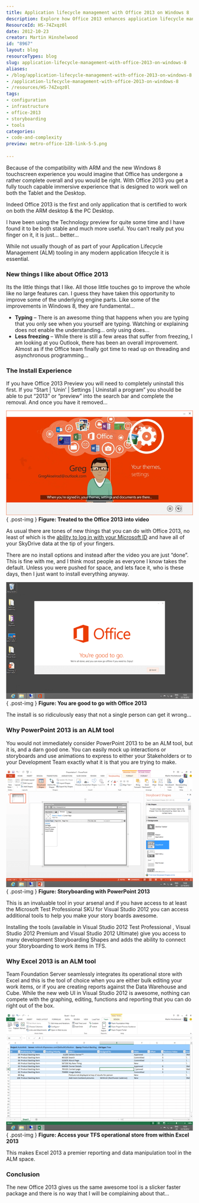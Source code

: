 ```yaml
---
title: Application lifecycle management with Office 2013 on Windows 8
description: Explore how Office 2013 enhances application lifecycle management on Windows 8, offering powerful tools for collaboration, reporting, and seamless integration.
ResourceId: HS-74Zxqz0l
date: 2012-10-23
creator: Martin Hinshelwood
id: "8967"
layout: blog
resourceTypes: blog
slug: application-lifecycle-management-with-office-2013-on-windows-8
aliases:
- /blog/application-lifecycle-management-with-office-2013-on-windows-8
- /application-lifecycle-management-with-office-2013-on-windows-8
- /resources/HS-74Zxqz0l
tags:
- configuration
- infrastructure
- office-2013
- storyboarding
- tools
categories:
- code-and-complexity
preview: metro-office-128-link-5-5.png

---
```

Because of the compatibility with ARM and the new Windows 8 touchscreen experience you would imagine that Office has undergone a rather complete overall and you would be right. With Office 2013 you get a fully touch capable immersive experience that is designed to work well on both the Tablet and the Desktop.

Indeed Office 2013 is the first and only application that is certified to work on both the ARM desktop & the PC Desktop.

I have been using the Technology preview for quite some time and I have found it to be both stable and much more useful. You can’t really put you finger on it, it is just… better…

While not usually though of as part of your Application Lifecycle Management (ALM) tooling in any modern application lifecycle it is essential.

### New things I like about Office 2013

Its the little things that I like. All those little touches go to improve the whole like no large features can. I guess they have taken this opportunity to improve some of the underlying engine parts. Like some of the improvements in Windows 8, they are fundamental…

- **Typing** – There is an awesome thing that happens when you are typing that you only see when you yourself are typing. Watching or explaining does not enable the understanding… only using does…
- **Less freezing** – While there is still a few areas that suffer from freezing, I am looking at you Outlook, there has been an overall improvement. Almost as if the Office team finally got time to read up on threading and asynchronous programming…

### The Install Experience

If you have Office 2013 Preview you will need to completely uninstall this first. If you “Start | ‘Unin’ | Settings | Uninstall a program” you should be able to put “2013” or “preview” into the search bar and complete the removal. And once you have it removed…

[![Treated to the Office 2013 into video](images/image_thumb16-1-1.png "Treated to the Office 2013 into video")](http://blog.hinshelwood.com/files/2012/10/image42.png)  
{ .post-img }
**Figure: Treated to the Office 2013 into video**

As usual there are tones of new things that you can do with Office 2013, no least of which is the [ability to log in with your Microsoft ID](http://blog.hinshelwood.com/allow-user-to-change-the-region-for-windows-live-id-billing/) and have all of your SkyDrive data at the tip of your fingers.

There are no install options and instead after the video you are just “done”. This is fine with me, and I think most people as everyone I know takes the default. Unless you were pushed for space, and lets face it, who is these days, then I just want to install everything anyway.

[![You are good to go with Office 2013](images/image_thumb17-2-2.png "You are good to go with Office 2013")](http://blog.hinshelwood.com/files/2012/10/image43.png)  
{ .post-img }
**Figure: You are good to go with Office 2013**

The install is so ridiculously easy that not a single person can get it wrong…

### Why PowerPoint 2013 is an ALM tool

You would not immediately consider PowerPoint 2013 to be an ALM tool, but it is, and a darn good one. You can easily mock up interactions or storyboards and use animations to express to either your Stakeholders or to your Development Team exactly what it is that you are trying to make.

[![StoryBoarding with PowerPoint 2013](images/image_thumb18-3-3.png "StoryBoarding with PowerPoint 2013")](http://blog.hinshelwood.com/files/2012/10/image44.png)  
{ .post-img }
**Figure: Storyboarding with PowerPoint 2013**

This is an invaluable tool in your arsenal and if you have access to at least the Microsoft Test Professional SKU for Visual Studio 2012 you can access additional tools to help you make your story boards awesome.

Installing the tools (available in Visual Studio 2012 Test Professional , Visual Studio 2012 Premium and Visual Studio 2012 Ultimate) give you access to many development Storyboarding Shapes and adds the ability to connect your Storyboarding to work items in TFS.

### Why Excel 2013 is an ALM tool

Team Foundation Server seamlessly integrates its operational store with Excel and this is the tool of choice when you are either bulk editing your work items, or if you are creating reports against the Data Warehouse and Cube. While the new web UI in Visual Studio 2012 is awesome, nothing can compete with the graphing, editing, functions and reporting that you can do right out of the box.

[![Access your TFS operational store from within Excel 2013](images/image_thumb19-4-4.png "Access your TFS operational store from within Excel 2013")](http://blog.hinshelwood.com/files/2012/10/image45.png)  
{ .post-img }
**Figure: Access your TFS operational store from within Excel 2013**

This makes Excel 2013 a premier reporting and data manipulation tool in the ALM space.

### Conclusion

The new Office 2013 gives us the same awesome tool is a slicker faster package and there is no way that I will be complaining about that…

